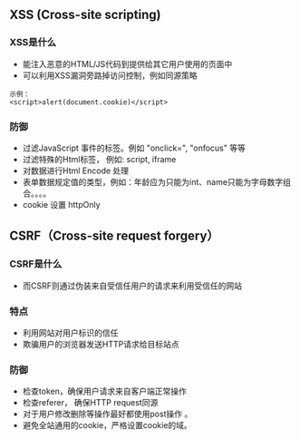 
## XSS (Cross-site scripting)
### XSS是什么
* 能注入恶意的HTML/JS代码到提供给其它用户使用的页面中
* 可以利用XSS漏洞旁路掉访问控制，例如同源策略


```
示例：
<script>alert(document.cookie)</script>
```
 
### 防御
* 过滤JavaScript 事件的标签。例如 "onclick=", "onfocus" 等等
* 过滤特殊的Html标签， 例如: script, iframe
* 对数据进行Html Encode 处理
* 表单数据规定值的类型，例如：年龄应为只能为int、name只能为字母数字组合。。。。
* cookie 设置 httpOnly


## CSRF（Cross-site request forgery）
### CSRF是什么
* 而CSRF则通过伪装来自受信任用户的请求来利用受信任的网站

### 特点
* 利用网站对用户标识的信任
* 欺骗用户的浏览器发送HTTP请求给目标站点

### 防御
* 检查token，确保用户请求来自客户端正常操作
* 检查referer， 确保HTTP request同源
* 对于用户修改删除等操作最好都使用post操作 。
* 避免全站通用的cookie，严格设置cookie的域。


